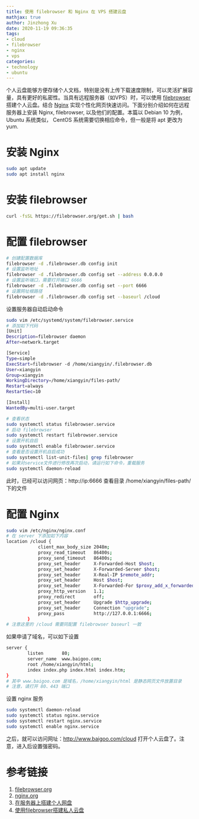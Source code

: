 ```yaml
---
title: 使用 filebrowser 和 Nginx 在 VPS 搭建云盘
mathjax: true
author: Jinzhong Xu
date: 2020-11-19 09:36:35
tags:
- cloud
- filebrowser
- nginx
- vps
categories:
- technology
- ubuntu
---
```


个人云盘能够方便存储个人文档，特别是没有上传下载速度限制，可以灵活扩展容量，具有更好的私密性。当具有远程服务器（如VPS）时，可以使用 [filebrowser](https://filebrowser.org/) 搭建个人云盘。结合 [Nginx](https://nginx.org/en/linux_packages.html#Debian) 实现个性化网页快速访问。下面分别介绍如何在远程服务器上安装 Nginx, filebrowser, 以及他们的配置。本篇以 Debian 10 为例，Ubuntu 系统类似， CentOS 系统需要切换相应命令，但一般是将 apt 更改为 yum.

<!--more-->

# 安装 Nginx

```bash
sudo apt update
sudo apt install nginx
```

# 安装 filebrowser

```bash
curl -fsSL https://filebrowser.org/get.sh | bash
```

# 配置 filebrowser

```bash
# 创建配置数据库
filebrowser -d .filebrowser.db config init
# 设置监听地址
filebrowser -d .filebrowser.db config set --address 0.0.0.0
# 设置监听端口，需要打开端口 6666
filebrowser -d .filebrowser.db config set --port 6666
# 设置网址根路径
filebrowser -d .filebrowser.db config set --baseurl /cloud
```

设置服务器自动启动命令

```bash
sudo vim /etc/systemd/system/filebrowser.service
# 添加如下代码
[Unit]
Description=filebrowser daemon
After=network.target

[Service]
Type=simple
ExecStart=filebrowser -d /home/xiangyin/.filebrowser.db
User=xiangyin
Group=xiangyin
WorkingDirectory=/home/xiangyin/files-path/
Restart=always
RestartSec=10

[Install]
WantedBy=multi-user.target
```

```bash
# 查看状态
sudo systemctl status filebrowser.service
# 启动 filebrowser
sudo systemctl restart filebrowser.service
# 设置开机自启
sudo systemctl enable filebrowser.service
# 查看是否设置开机自启成功
sudo systemctl list-unit-files| grep filebrowser
# 如果对service文件进行修改再次启动，请运行如下命令，重载服务
sudo systemctl daemon-reload
```

此时，已经可以访问网页：http://ip:6666 查看目录 /home/xiangyin/files-path/ 下的文件

# 配置 Nginx

```bash
sudo vim /etc/nginx/nginx.conf
# 在 server 下添加如下内容
location /cloud {
            client_max_body_size 2048m;
            proxy_read_timeout   86400s;
            proxy_send_timeout   86400s;
            proxy_set_header     X-Forwarded-Host $host;
            proxy_set_header     X-Forwarded-Server $host;
            proxy_set_header     X-Real-IP $remote_addr;
            proxy_set_header     Host $host;
            proxy_set_header     X-Forwarded-For $proxy_add_x_forwarded_for;
            proxy_http_version   1.1;
            proxy_redirect       off;
            proxy_set_header     Upgrade $http_upgrade;
            proxy_set_header     Connection "upgrade";
            proxy_pass           http://127.0.0.1:6666;
        }
# 注意这里的 /cloud 需要同配置 filebrowser baseurl 一致
```

如果申请了域名，可以如下设置

```bash
server {
        listen       80;
        server_name  www.baigoo.com;
        root /home/xiangyin/html;
        index index.php index.html index.htm;
}
# 其中 www.baigoo.com 是域名，/home/xiangyin/html 是静态网页文件放置目录
# 注意，请打开 80、443 端口
```

设置 nginx 服务

```bash
sudo systemctl daemon-reload
sudo systemctl status nginx.service
sudo systemctl restart nginx.service
sudo systemctl enable nginx.service
```

之后，就可以访问网址：http://www.baigoo.com/cloud 打开个人云盘了。注意，进入后设置强密码。

# 参考链接

1. [filebrowser.org](https://filebrowser.org/)
2. [nginx.org](https://nginx.org/en/)
3. [在服务器上搭建个人网盘](https://blog.csdn.net/xujinzh/article/details/98040033)
4. [使用filebrowser搭建私人云盘](https://diannaobos.com/post/828.html)